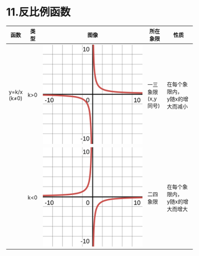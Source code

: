 # 11.反比例函数




| 函数 | 类型 | 图像 | 所在象限 | 性质 |
| -    |  -  |  -   |  -      |  -   |
| y=k/x<br>(k≠0) | k>0 | ![test](pics/y1x.svg) | 一三象限<br>(x,y同号) | 在每个象限内，<br>y随x的增大而减小 |
| | k<0 |  ![test](pics/y-1x.svg) | 二四象限 | 在每个象限内，<br>y随x的增大而增大 |
